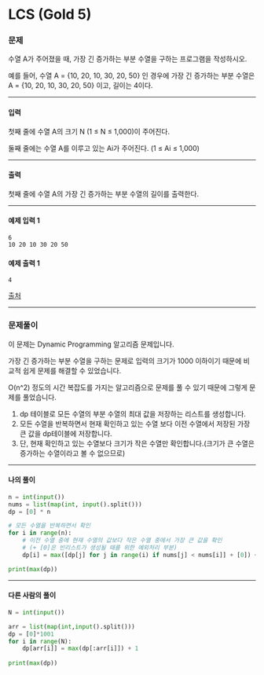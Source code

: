 # LCS (Gold 5)

### 문제

수열 A가 주어졌을 때, 가장 긴 증가하는 부분 수열을 구하는 프로그램을 작성하시오.   

예를 들어, 수열 A = {10, 20, 10, 30, 20, 50} 인 경우에 가장 긴 증가하는 부분 수열은 A = {10, 20, 10, 30, 20, 50} 이고, 길이는 4이다.

---

#### 입력

첫째 줄에 수열 A의 크기 N (1 ≤ N ≤ 1,000)이 주어진다.   

둘째 줄에는 수열 A를 이루고 있는 Ai가 주어진다. (1 ≤ Ai ≤ 1,000)

---

#### 출력

첫째 줄에 수열 A의 가장 긴 증가하는 부분 수열의 길이를 출력한다.

---

#### 예제 입력 1
~~~
6
10 20 10 30 20 50
~~~

#### 예제 출력 1
~~~
4
~~~

[출처](https://www.acmicpc.net/problem/11053)

---

### 문제풀이

이 문제는 Dynamic Programming 알고리즘 문제입니다.   

가장 긴 증가하는 부분 수열을 구하는 문제로 입력의 크기가 1000 이하이기 때문에 비교적 쉽게 문제를 해결할 수 있었습니다.   

O(n^2) 정도의 시간 복잡도를 가지는 알고리즘으로 문제를 풀 수 있기 때문에 그렇게 문제를 풀었습니다.

1. dp 테이블로 모든 수열의 부분 수열의 최대 값을 저장하는 리스트를 생성합니다.
2. 모든 수열을 반복하면서 현재 확인하고 있는 수열 보다 이전 수열에서 저장된 가장 큰 값을 dp테이블에 저장합니다.
3. 단, 현재 확인하고 있는 수열보다 크기가 작은 수열만 확인합니다.(크기가 큰 수열은 증가하는 수열이라고 볼 수 없으므로)

---

#### 나의 풀이

~~~python
n = int(input())
nums = list(map(int, input().split()))
dp = [0] * n

# 모든 수열을 반복하면서 확인
for i in range(n):
    # 이전 수열 중에 현재 수열의 값보다 작은 수열 중에서 가장 큰 값을 확인
    # (+ [0]은 빈리스트가 생성될 때를 위한 예외처리 부분)
    dp[i] = max([dp[j] for j in range(i) if nums[j] < nums[i]] + [0]) + 1

print(max(dp))
~~~

---

#### 다른 사람의 풀이

~~~python
N = int(input())

arr = list(map(int,input().split()))
dp = [0]*1001
for i in range(N):
    dp[arr[i]] = max(dp[:arr[i]]) + 1
    
print(max(dp))
~~~
